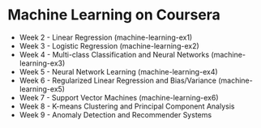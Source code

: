 # Machine Learning on Coursera

- Week 2 - Linear Regression (machine-learning-ex1)
- Week 3 - Logistic Regression (machine-learning-ex2)
- Week 4 - Multi-class Classification and Neural Networks (machine-learning-ex3)
- Week 5 - Neural Network Learning (machine-learning-ex4)
- Week 6 - Regularized Linear Regression and Bias/Variance (machine-learning-ex5)
- Week 7 - Support Vector Machines (machine-learning-ex6)
- Week 8 - K-means Clustering and Principal Component Analysis
- Week 9 - Anomaly Detection and Recommender Systems

